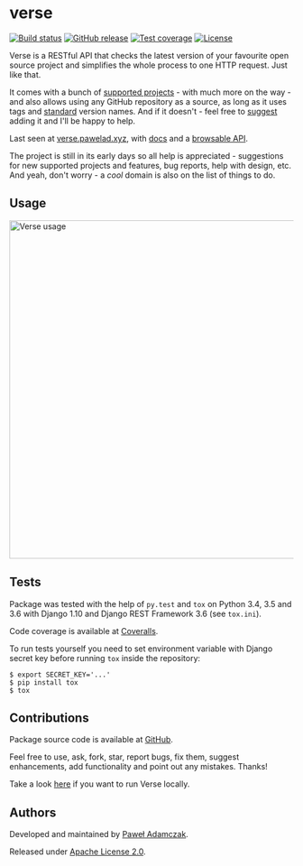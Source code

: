 # verse
[![Build status](https://img.shields.io/travis/pawelad/verse.svg)][travis]
[![GitHub release](https://img.shields.io/github/release/pawelad/verse.svg)][github]
[![Test coverage](https://img.shields.io/coveralls/pawelad/verse.svg)][coveralls]
[![License](https://img.shields.io/github/license/pawelad/verse.svg)][license]

Verse is a RESTful API that checks the latest version of your favourite open
source project and simplifies the whole process to one HTTP request. Just like
that.

It comes with a bunch of [supported projects][verse supported projects] - with
much more on the way - and also allows using any GitHub repository as a source,
as long as it uses tags and [standard][pep440] version names. And if it
doesn't - feel free to [suggest][github add issue] adding it and I'll be happy
to help.

Last seen at [verse.pawelad.xyz][verse], with [docs][verse docs] and a
[browsable API][verse browsable api].

The project is still in its early days so all help is appreciated - suggestions
for new supported projects and features, bug reports, help with design, etc.
And yeah, don't worry - a _cool_ domain is also on the list of things to do.

## Usage
<a href="https://asciinema.org/a/110316" target="_blank"><img src="https://asciinema.org/a/110316.png" alt="Verse usage" width="600px"></a>

## Tests
Package was tested with the help of `py.test` and `tox` on Python 3.4, 3.5
and 3.6 with Django 1.10 and Django REST Framework 3.6 (see `tox.ini`).

Code coverage is available at [Coveralls][coveralls].

To run tests yourself you need to set environment variable with Django secret
key before running `tox` inside the repository:

```shell
$ export SECRET_KEY='...'
$ pip install tox
$ tox
```

## Contributions
Package source code is available at [GitHub][github].

Feel free to use, ask, fork, star, report bugs, fix them, suggest enhancements,
add functionality and point out any mistakes. Thanks!

Take a look [here][verse running locally] if you want to run Verse locally.

## Authors
Developed and maintained by [Paweł Adamczak][pawelad].

Released under [Apache License 2.0][license].


[coveralls]: https://coveralls.io/github/pawelad/verse
[github]: https://github.com/pawelad/verse
[github add issue]: https://github.com/pawelad/verse/issues/new
[license]: https://github.com/pawelad/verse/blob/master/LICENSE
[pawelad]: https://github.com/pawelad
[pep440]: https://www.python.org/dev/peps/pep-0440/
[travis]: https://travis-ci.org/pawelad/verse
[verse]: https://verse.pawelad.xyz/
[verse browsable api]: https://verse.pawelad.xyz/projects/
[verse docs]: https://verse.pawelad.xyz/docs/
[verse running locally]: https://github.com/pawelad/verse/wiki/Running-locally
[verse supported projects]: https://github.com/pawelad/verse/wiki/Supported-projects
